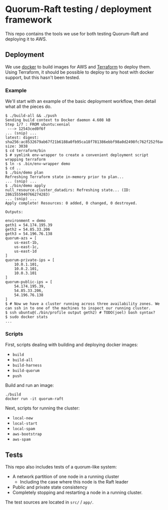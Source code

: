 # Quorum-Raft testing / deployment framework

This repo contains the tools we use for both testing Quorum-Raft and deploying
it to AWS.

## Deployment

We use [docker](https://www.docker.com/) to build images for AWS and [Terraform](https://www.terraform.io/) to deploy them. Using Terraform, it should be possible to deploy to any host with docker support, but this hasn't been tested.


### Example

We'll start with an example of the basic deployment workflow, then detail what all the pieces do.

```console
$ ./build-all && ./push
Sending build context to Docker daemon 4.608 kB
Step 1/7 : FROM ubuntu:xenial
 ---> 12543ced0f6f
... (snip) ...
latest: digest: sha256:ac8532679ab67f21b6188a0fb95ca18f781386ebbf98a0d2498fc762f252f6ac size: 3038
$ cd terraform/bin
$ # symlink env-wrapper to create a convenient deployment script wrapping terraform
$ ln -s .bin/env-wrapper demo
$ cd ..
$ ./bin/demo plan
Refreshing Terraform state in-memory prior to plan...
... (snip) ...
$ ./bin/demo apply
null_resource.cluster_datadirs: Refreshing state... (ID: 2861555940766274283)
... (snip) ...
Apply complete! Resources: 0 added, 0 changed, 0 destroyed.

Outputs:

environment = demo
geth1 = 54.174.195.39
geth2 = 54.85.33.206
geth3 = 54.196.76.138
quorum-azs = [
    us-east-1b,
    us-east-1c,
    us-east-1d
]
quorum-private-ips = [
    10.0.1.101,
    10.0.2.101,
    10.0.3.101
]
quorum-public-ips = [
    54.174.195.39,
    54.85.33.206,
    54.196.76.138
]
$ # Now we have a cluster running across three availability zones. We can ssh in to one of the machines to inspect our running cluster.
$ ssh ubuntu@(./bin/profile output geth2) # TODO(joel) bash syntax?
$ sudo docker stats
...
```

### Scripts

First, scripts dealing with building and deploying docker images:

* `build`
* `build-all`
* `build-harness`
* `build-quorum`
* `push`

Build and run an image:

```console
./build
docker run -it quorum-raft
```

Next, scripts for running the cluster:

* `local-new`
* `local-start`
* `local-spam`
* `aws-bootstrap`
* `aws-spam`

## Tests

This repo also includes tests of a quorum-like system:

* A network partition of one node in a running cluster
  - Including the case where this node is the Raft leader
* Public and private state consistency
* Completely stopping and restarting a node in a running cluster.

The test sources are located in `src/` / `app/`.
